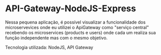 # API-Gateway-NodeJS-Express
Nessa pequena aplicação, é possível visualizar a funcionalidade dos microservevices
 onde eu utilizei o ApiGateway como "serviço central" 
 recebendo os microservices (products e users)
 onde cada um realiza sua função independente mas com o mesmo objetivo.
 
 Tecnologia utilizada: NodeJS, API Gateway
